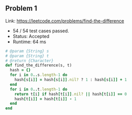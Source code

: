 ## Problem 1
Link: https://leetcode.com/problems/find-the-difference

 * 54 / 54 test cases passed.
 * Status: Accepted
 * Runtime: 64 ms
 
```ruby
# @param {String} s
# @param {String} t
# @return {Character}
def find_the_difference(s, t)
  hash = {}
  for i in 0..s.length-1 do
    hash[s[i]] = hash[s[i]].nil? ? 1 : hash[s[i]] + 1
  end
  for i in 0..t.length-1 do
    return t[i] if hash[t[i]].nil? || hash[t[i]] == 0
    hash[t[i]] = hash[t[i]] - 1
  end
end
```
